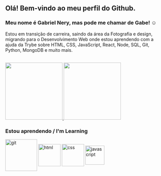 ## Olá! Bem-vindo ao meu perfil do Github.
### Meu nome é Gabriel Nery, mas pode me chamar de Gabe! :relaxed:

Estou em transição de carreira, saindo da área da Fotografia e design, migrando para o Desenvolvimento Web onde estou aprendendo com a ajuda da Trybe sobre HTML, CSS, JavaScript, React, Node, SQL, Git, Python, MongoDB e muito mais.

<br/>
<section>
  <a href="https://github.com/gabrielnerys/github-readme-stats">
    <img height="180px" src="https://github-readme-stats.vercel.app/api?username=gabrielnerys&show_icons=true&theme=dark" />
  </a>
  <a href="https://github.com/gabrielnerys/convoychat">
    <img height="180px" src="https://github-readme-stats.vercel.app/api/top-langs/?username=gabrielnerys&theme=dark"/>
  </a>
</section>

### Estou aprendendo / I'm Learning

<section>
  <img alt="git" align="center" height="100" src="https://cdn.jsdelivr.net/gh/devicons/devicon/icons/git/git-plain-wordmark.svg"/>
  <img alt="html" align="center" height="70" src="https://cdn.jsdelivr.net/gh/devicons/devicon/icons/html5/html5-plain-wordmark.svg"/>
  <img alt="css" align="center" height="70" src="https://cdn.jsdelivr.net/gh/devicons/devicon/icons/css3/css3-plain-wordmark.svg"/>
  <img alt="javascript" align="center" height="60" src="https://cdn.jsdelivr.net/gh/devicons/devicon/icons/javascript/javascript-plain.svg"/>
</section>
